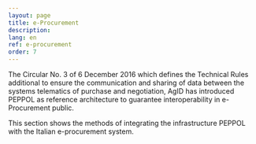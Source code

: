 ```yaml
---
layout: page
title: e-Procurement
description: 
lang: en
ref: e-procurement
order: 7
---
```


The Circular No. 3 of 6 December 2016 which defines the Technical Rules
additional to ensure the communication and sharing of data between the systems
telematics of purchase and negotiation, AgID has introduced PEPPOL as
reference architecture to guarantee interoperability in e-Procurement
public.

This section shows the methods of integrating the infrastructure
PEPPOL with the Italian e-procurement system.